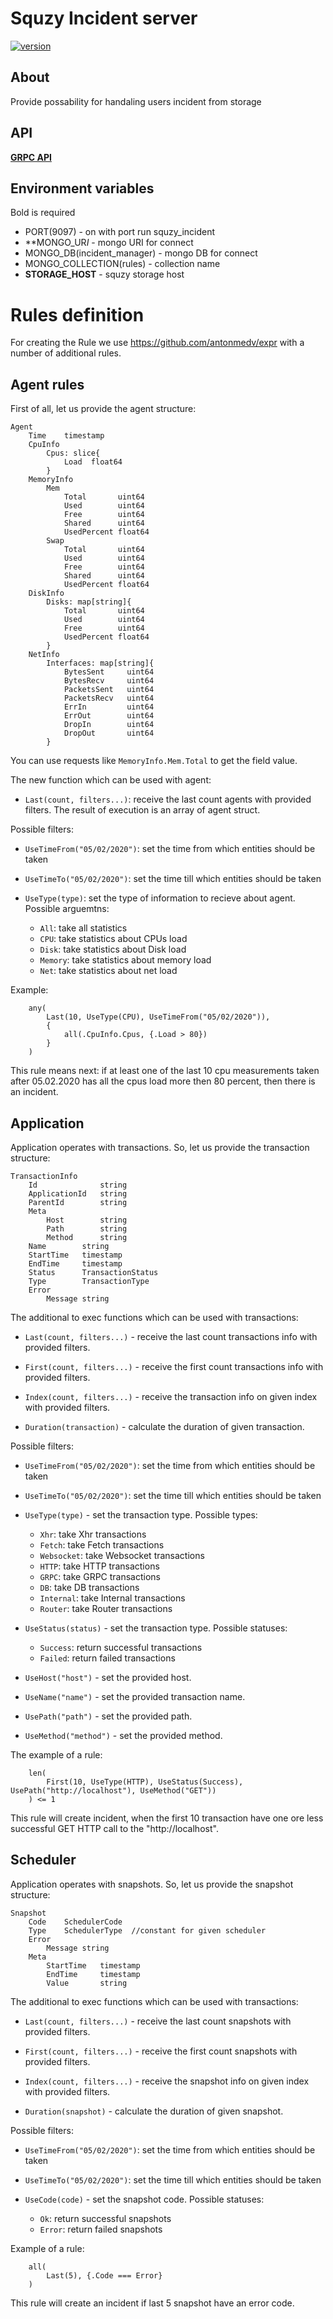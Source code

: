 # Squzy Incident server

[![version](https://img.shields.io/github/v/release/squzy/squzy.svg)](https://github.com/squzy/squzy)

## About

Provide possability for handaling users incident from storage

## API

[**GRPC API**](https://github.com/squzy/squzy_proto/blob/master/proto/v1/squzy_incident_server.proto#L11) 

## Environment variables

Bold is required

- PORT(9097) - on with port run squzy_incident
- **MONGO_UR*I* - mongo URI for connect
- MONGO_DB(incident_manager) - mongo DB for connect
- MONGO_COLLECTION(rules) - collection name
- **STORAGE_HOST** - squzy storage host

# Rules definition

For creating the Rule we use https://github.com/antonmedv/expr with a number of additional rules.

## Agent rules

First of all, let us provide the agent structure:

```
Agent
    Time    timestamp
    CpuInfo
        Cpus: slice{
            Load  float64
        }
    MemoryInfo
        Mem
            Total       uint64 
            Used        uint64
            Free        uint64
            Shared      uint64
            UsedPercent float64
        Swap
            Total       uint64
            Used        uint64
            Free        uint64
            Shared      uint64
            UsedPercent float64
    DiskInfo
        Disks: map[string]{
            Total       uint64
            Used        uint64
            Free        uint64
            UsedPercent float64
        }
    NetInfo
        Interfaces: map[string]{
            BytesSent     uint64 
            BytesRecv     uint64
            PacketsSent   uint64
            PacketsRecv   uint64
            ErrIn         uint64
            ErrOut        uint64
            DropIn        uint64
            DropOut       uint64
        }
```

You can use requests like `MemoryInfo.Mem.Total` to get the field value.

The new function which can be used with agent:

- `Last(count, filters...)`: receive the last count agents with provided filters. The result of execution is an array of agent struct.

Possible filters:

- `UseTimeFrom("05/02/2020")`: set the time from which entities should be taken

- `UseTimeTo("05/02/2020")`: set the time till which entities should be taken

- `UseType(type)`: set the type of information to recieve about agent. Possible arguemtns:

  - `All`: take all statistics
  - `CPU`: take statistics about CPUs load
  - `Disk`: take statistics about Disk load
  - `Memory`: take statistics about memory load
  - `Net`: take statistics about net load

Example:

```
    any(
        Last(10, UseType(CPU), UseTimeFrom("05/02/2020")),
        {
            all(.CpuInfo.Cpus, {.Load > 80})
        }
    )
```

This rule means next: 
if at least one of the last 10 cpu measurements taken after 05.02.2020 has all the cpus load more then 80 percent,
then there is an incident.

## Application

Application operates with transactions. So, let us provide the transaction structure:

```
TransactionInfo
    Id              string
    ApplicationId   string 
    ParentId        string
    Meta
        Host        string
        Path        string  
        Method      string 
    Name        string
    StartTime   timestamp
    EndTime     timestamp
    Status      TransactionStatus
    Type        TransactionType
    Error       
        Message string
```

The additional to exec functions which can be used with transactions:

- `Last(count, filters...)` - receive the last count transactions info with provided filters.

- `First(count, filters...)` - receive the first count transactions info with provided filters.

- `Index(count, filters...)` - receive the transaction info on given index with provided filters.

- `Duration(transaction)` - calculate the duration of given transaction.

Possible filters:

- `UseTimeFrom("05/02/2020")`: set the time from which entities should be taken

- `UseTimeTo("05/02/2020")`: set the time till which entities should be taken

- `UseType(type)` - set the transaction type. Possible types:

  - `Xhr`: take Xhr transactions
  - `Fetch`: take Fetch transactions
  - `Websocket`: take Websocket transactions
  - `HTTP`: take HTTP transactions
  - `GRPC`: take GRPC transactions
  - `DB`: take DB transactions
  - `Internal`: take Internal transactions
  - `Router`: take Router transactions

- `UseStatus(status)` - set the transaction type. Possible statuses:

  - `Success`: return successful transactions
  - `Failed`: return failed transactions
  
- `UseHost("host")` - set the provided host.

- `UseName("name")` - set the provided transaction name.

- `UsePath("path")` - set the provided path.

- `UseMethod("method")` - set the provided method.


The example of a rule:

```
    len(
        First(10, UseType(HTTP), UseStatus(Success), UsePath("http://localhost"), UseMethod("GET"))
    ) <= 1
```

This rule will create incident, when the first 10 transaction have one ore less successful GET HTTP call to the "http://localhost".

## Scheduler

Application operates with snapshots. So, let us provide the snapshot structure:

```
Snapshot
    Code    SchedulerCode
    Type    SchedulerType  //constant for given scheduler
    Error
        Message string
    Meta
        StartTime   timestamp
        EndTime     timestamp
        Value       string
```

The additional to exec functions which can be used with transactions:

- `Last(count, filters...)` - receive the last count snapshots with provided filters.

- `First(count, filters...)` - receive the first count snapshots with provided filters.

- `Index(count, filters...)` - receive the snapshot info on given index with provided filters.

- `Duration(snapshot)` - calculate the duration of given snapshot.

Possible filters:

- `UseTimeFrom("05/02/2020")`: set the time from which entities should be taken

- `UseTimeTo("05/02/2020")`: set the time till which entities should be taken

- `UseCode(code)` - set the snapshot code. Possible statuses:

  - `Ok`: return successful snapshots
  - `Error`: return failed snapshots

Example of a rule:

```
    all(
        Last(5), {.Code === Error}
    )
```

This rule will create an incident if last 5 snapshot have an error code.
